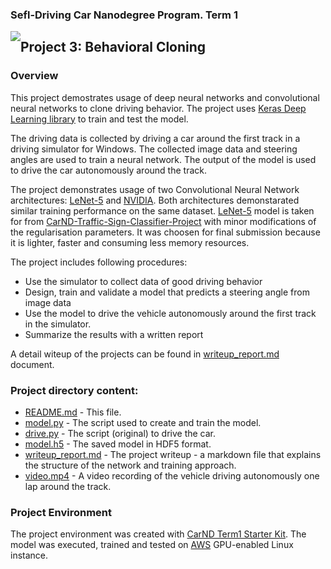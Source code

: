 
### Sefl-Driving Car Nanodegree Program. Term 1
<img style="float: left;" src="https://s3.amazonaws.com/udacity-sdc/github/shield-carnd.svg">

## Project 3: Behavioral Cloning

### Overview
This project demostrates usage of deep neural networks and convolutional neural networks to clone driving behavior. The project uses [Keras Deep Learning library](https://keras.io/) to train and test the model. 

The driving data is collected by driving a car around the first track in a driving simulator for Windows. The collected image data and steering angles are used to train a neural network. The output of the model is used to drive the car autonomously around the track.

The project demonstrates usage of two Convolutional Neural Network architectures: [LeNet-5](http://yann.lecun.com/exdb/publis/pdf/lecun-98.pdf) and [NVIDIA](https://devblogs.nvidia.com/parallelforall/deep-learning-self-driving-cars/). Both architectures demonstarated similar training performance on the same dataset.  [LeNet-5](http://yann.lecun.com/exdb/publis/pdf/lecun-98.pdf) model is taken for from [CarND-Traffic-Sign-Classifier-Project](https://github.com/ek8203/CarND-Traffic-Sign-Classifier-Project) with minor modifications of the regularisation parameters. It was choosen for final submission because it is lighter, faster and consuming less memory resources.  

The project includes following procedures:
* Use the simulator to collect data of good driving behavior
* Design, train and validate a model that predicts a steering angle from image data
* Use the model to drive the vehicle autonomously around the first track in the simulator.
* Summarize the results with a written report

A detail witeup of the projects can be found in [writeup_report.md](writeup_report.md) document.

### Project directory content:

* [README.md](README.md) - This file.
* [model.py](model.py) - The script used to create and train the model.
* [drive.py](drive.py) - The script (original) to drive the car.
* [model.h5](model.h5) - The saved model in HDF5 format.
* [writeup_report.md](writeup_report.md) - The project writeup - a markdown file that explains the structure of the network and training approach.
* [video.mp4](video.mp4) - A video recording of the vehicle driving autonomously one lap around the track.

### Project Environment

The project environment was created with [CarND Term1 Starter Kit](https://github.com/udacity/CarND-Term1-Starter-Kit). The model was executed, trained and tested on [AWS](https://aws.amazon.com/) GPU-enabled Linux instance.
